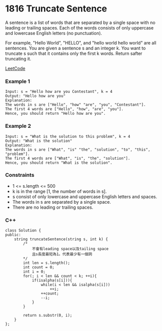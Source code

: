 # 1816 Truncate Sentence

A sentence is a list of words that are separated by a single space with no leading or trailing spaces. Each of the words consists of only uppercase and lowercase English letters (no punctuation).

For example, "Hello World", "HELLO", and "hello world hello world" are all sentences.
You are given a sentence s​​​​​​ and an integer k​​​​​​. You want to truncate s​​​​​​ such that it contains only the first k​​​​​​ words. Return s​​​​​​ after truncating it.
 

[LeetCode](https://leetcode.cn/problems/truncate-sentence/)


### Example 1

```
Input: s = "Hello how are you Contestant", k = 4
Output: "Hello how are you"
Explanation:
The words in s are ["Hello", "how" "are", "you", "Contestant"].
The first 4 words are ["Hello", "how", "are", "you"].
Hence, you should return "Hello how are you".
```

### Example 2

```
Input: s = "What is the solution to this problem", k = 4
Output: "What is the solution"
Explanation:
The words in s are ["What", "is" "the", "solution", "to", "this", "problem"].
The first 4 words are ["What", "is", "the", "solution"].
Hence, you should return "What is the solution".
```

### Constraints

* 1 <= s.length <= 500
* k is in the range [1, the number of words in s].
* s consist of only lowercase and uppercase English letters and spaces.
* The words in s are separated by a single space.
* There are no leading or trailing spaces.


### C++ 

```
class Solution {
public:
    string truncateSentence(string s, int k) {
        /*
            不會有leading space以及tailing space
            且s長度最短為1。代表最少有一個詞
        */
        int len = s.length();
        int count = 0;
        int i = 0;
        for(; i < len && count < k; ++i){
            if(isalpha(s[i])){
                while(i < len && isalpha(s[i]))
                    ++i;
                ++count;
                --i;
            }
        }

        return s.substr(0, i);
    }
};
```